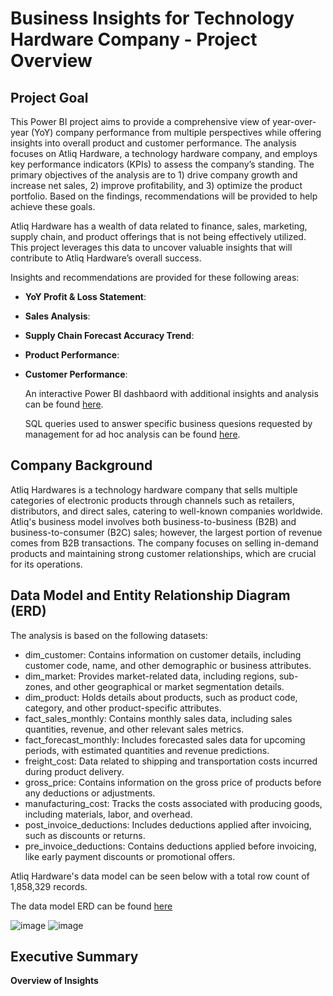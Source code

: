 # Business Insights for Technology Hardware Company - Project Overview

## Project Goal
This Power BI project aims to provide a comprehensive view of year-over-year (YoY) company performance from multiple perspectives while offering insights into overall product and customer performance. The analysis focuses on Atliq Hardware, a technology hardware company, and employs key performance indicators (KPIs) to assess the company’s standing. The primary objectives of the analysis are to 1) drive company growth and increase net sales, 2) improve profitability, and 3) optimize the product portfolio. Based on the findings, recommendations will be provided to help achieve these goals.

Atliq Hardware has a wealth of data related to finance, sales, marketing, supply chain, and product offerings that is not being effectively utilized. This project leverages this data to uncover valuable insights that will contribute to Atliq Hardware’s overall success.

Insights and recommendations are provided for these following areas:
- **YoY Profit & Loss Statement**:
- **Sales Analysis**:
- **Supply Chain Forecast Accuracy Trend**:
- **Product Performance**:
- **Customer Performance**:

  An interactive Power BI dashbaord with additional insights and analysis can be found [here](https://app.powerbi.com/view?r=eyJrIjoiZTUyYWY3MjUtNzI5Ny00MmY0LThlN2YtNDgxYTljOWIwZDg4IiwidCI6ImM2ZTU0OWIzLTVmNDUtNDAzMi1hYWU5LWQ0MjQ0ZGM1YjJjNCJ9).
  
  SQL queries used to answer specific business quesions requested by management for ad hoc analysis can be found [here](https://github.com/student320/Business_Insights/blob/main/Business_Insights.sql).



## Company Background
Atliq Hardwares is a technology hardware company that sells multiple categories of electronic products through channels such as retailers, distributors, and direct sales, catering to well-known companies worldwide. Atliq's business model involves both business-to-business (B2B) and business-to-consumer (B2C) sales; however, the largest portion of revenue comes from B2B transactions. The company focuses on selling in-demand products and maintaining strong customer relationships, which are crucial for its operations.

## Data Model and Entity Relationship Diagram (ERD)
The analysis is based on the following datasets:

- dim_customer: Contains information on customer details, including customer code, name, and other demographic or business attributes.
- dim_market: Provides market-related data, including regions, sub-zones, and other geographical or market segmentation details.
- dim_product: Holds details about products, such as product code, category, and other product-specific attributes.
- fact_sales_monthly: Contains monthly sales data, including sales quantities, revenue, and other relevant sales metrics.
- fact_forecast_monthly: Includes forecasted sales data for upcoming periods, with estimated quantities and revenue predictions.
- freight_cost: Data related to shipping and transportation costs incurred during product delivery.
- gross_price: Contains information on the gross price of products before any deductions or adjustments.
- manufacturing_cost: Tracks the costs associated with producing goods, including materials, labor, and overhead.
- post_invoice_deductions: Includes deductions applied after invoicing, such as discounts or returns.
- pre_invoice_deductions: Contains deductions applied before invoicing, like early payment discounts or promotional offers.

Atliq Hardware's data model can be seen below with a total row count of 1,858,329 records.  

The data model ERD can be found [here](https://lucid.app/lucidchart/5b5eb739-3350-4fd0-a3fe-c15e840668a5/view)


![image](https://github.com/user-attachments/assets/101500fb-b627-45b7-9a58-24bab7d953b7)
![image](https://github.com/user-attachments/assets/29f7704c-28eb-4ea5-aedf-df519e6a38e9)


## Executive Summary

**Overview of Insights**


